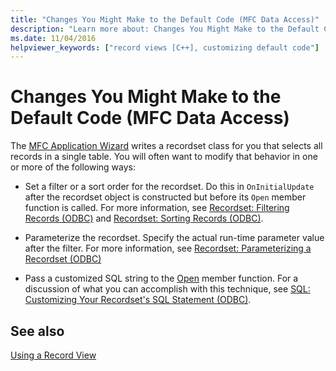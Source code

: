 ```yaml
---
title: "Changes You Might Make to the Default Code (MFC Data Access)"
description: "Learn more about: Changes You Might Make to the Default Code (MFC Data Access)"
ms.date: 11/04/2016
helpviewer_keywords: ["record views [C++], customizing default code"]
---
```

# Changes You Might Make to the Default Code (MFC Data Access)

The [MFC Application Wizard](../mfc/reference/database-support-mfc-application-wizard.md) writes a recordset class for you that selects all records in a single table. You will often want to modify that behavior in one or more of the following ways:

- Set a filter or a sort order for the recordset. Do this in `OnInitialUpdate` after the recordset object is constructed but before its `Open` member function is called. For more information, see [Recordset: Filtering Records (ODBC)](../data/odbc/recordset-filtering-records-odbc.md) and [Recordset: Sorting Records (ODBC)](../data/odbc/recordset-sorting-records-odbc.md).

- Parameterize the recordset. Specify the actual run-time parameter value after the filter. For more information, see [Recordset: Parameterizing a Recordset (ODBC)](../data/odbc/recordset-parameterizing-a-recordset-odbc.md)

- Pass a customized SQL string to the [Open](../mfc/reference/crecordset-class.md#open) member function. For a discussion of what you can accomplish with this technique, see [SQL: Customizing Your Recordset's SQL Statement (ODBC)](../data/odbc/sql-customizing-your-recordsets-sql-statement-odbc.md).

## See also

[Using a Record View](../data/using-a-record-view-mfc-data-access.md)
